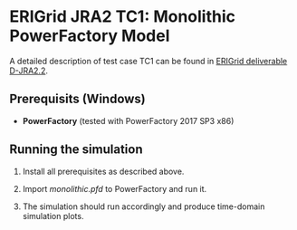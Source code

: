 # ERIGrid JRA2 TC1: Monolithic PowerFactory Model

A detailed description of test case TC1 can be found in [ERIGrid deliverable D-JRA2.2](https://erigrid.eu/dissemination/).

## Prerequisits (Windows)

- **PowerFactory** (tested with PowerFactory 2017 SP3 x86)

## Running the simulation

1. Install all prerequisites as described above.

2. Import *monolithic.pfd* to PowerFactory and run it.

3. The simulation should run accordingly and produce time-domain simulation plots.
